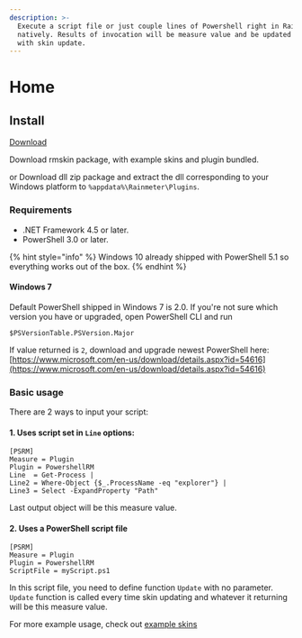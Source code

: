 ```yaml
---
description: >-
  Execute a script file or just couple lines of Powershell right in Rainmeter,
  natively. Results of invocation will be measure value and be updated along
  with skin update.
---
```


# Home

## Install

[Download](https://github.com/khanhas/PowershellRM/releases)

Download rmskin package, with example skins and plugin bundled.

or Download dll zip package and extract the dll corresponding to your Windows platform to `%appdata%\Rainmeter\Plugins`.

### Requirements

* .NET Framework 4.5 or later.
* PowerShell 3.0 or later.

{% hint style="info" %}
 Windows 10 already shipped with PowerShell 5.1 so everything works out of the box. 
{% endhint %}

#### Windows 7

Default PowerShell shipped in Windows 7 is 2.0. If you're not sure which version you have or upgraded, open PowerShell CLI and run

```text
$PSVersionTable.PSVersion.Major
```

If value returned is `2`, download and upgrade newest PowerShell here: [https://www.microsoft.com/en-us/download/details.aspx?id=54616](https://www.microsoft.com/en-us/download/details.aspx?id=54616)

### Basic usage

There are 2 ways to input your script:

#### 1. Uses script set in `Line` options:

```text
[PSRM]
Measure = Plugin
Plugin = PowershellRM
Line  = Get-Process |
Line2 = Where-Object {$_.ProcessName -eq "explorer"} |
Line3 = Select -ExpandProperty "Path"
```

Last output object will be this measure value.

#### 2. Uses a PowerShell script file

```text
[PSRM]
Measure = Plugin
Plugin = PowershellRM
ScriptFile = myScript.ps1
```

In this script file, you need to define function `Update` with no parameter.  
`Update` function is called every time skin updating and whatever it returning will be this measure value.

For more example usage, check out [example skins](https://github.com/khanhas/PowershellRM/tree/master/example-skins)

